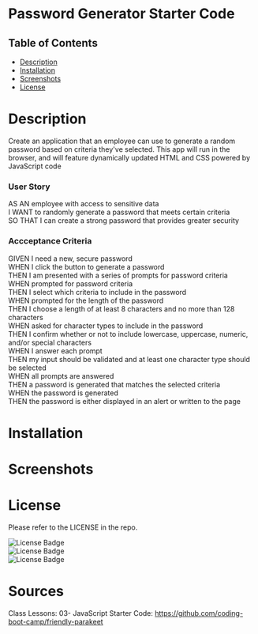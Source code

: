 # Password Generator Starter Code

## Table of Contents
- [Description](#Description)
- [Installation](#Installation)
- [Screenshots](#Screenshots)
- [License](#License)

# Description
Create an application that an employee can use to generate a random password based on criteria they've selected. This app will run in the browser, and will feature dynamically updated HTML and CSS powered by JavaScript code 
### User Story
AS AN employee with access to sensitive data<br/>
I WANT to randomly generate a password that meets certain criteria<br/>
SO THAT I can create a strong password that provides greater security<br/>
### Accceptance Criteria
GIVEN I need a new, secure password<br/>
WHEN I click the button to generate a password<br/>
THEN I am presented with a series of prompts for password criteria<br/>
WHEN prompted for password criteria<br/>
THEN I select which criteria to include in the password<br/>
WHEN prompted for the length of the password<br/>
THEN I choose a length of at least 8 characters and no more than 128 characters<br/>
WHEN asked for character types to include in the password<br/>
THEN I confirm whether or not to include lowercase, uppercase, numeric, and/or special characters<br/>
WHEN I answer each prompt<br/>
THEN my input should be validated and at least one character type should be selected<br/>
WHEN all prompts are answered<br/>
THEN a password is generated that matches the selected criteria<br/>
WHEN the password is generated<br/>
THEN the password is either displayed in an alert or written to the page<br/>
# Installation <br/>

# Screenshots <br/>

# License<br/>
Please refer to the LICENSE in the repo.

![License Badge](https://img.shields.io/badge/JavaScript-JS-blue) <br/>
![License Badge](https://img.shields.io/badge/HTML-HTML-blue)<br/>
![License Badge](https://img.shields.io/badge/CSS-CSS-blue) <br/>

# Sources
Class Lessons: 03- JavaScript
Starter Code: https://github.com/coding-boot-camp/friendly-parakeet 

